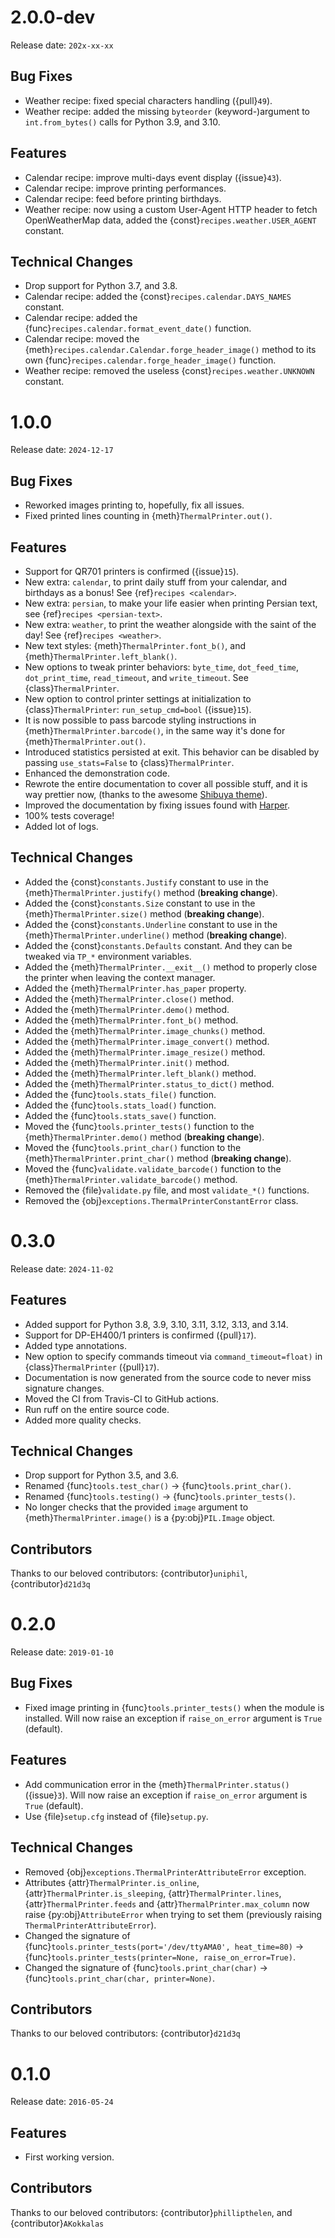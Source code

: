 # 2.0.0-dev

Release date: `202x-xx-xx`

## Bug Fixes

- Weather recipe: fixed special characters handling ({pull}`49`).
- Weather recipe: added the missing `byteorder` (keyword-)argument to `int.from_bytes()` calls for Python 3.9, and 3.10.

## Features

- Calendar recipe: improve multi-days event display ({issue}`43`).
- Calendar recipe: improve printing performances.
- Calendar recipe: feed before printing birthdays.
- Weather recipe: now using a custom User-Agent HTTP header to fetch OpenWeatherMap data, added the {const}`recipes.weather.USER_AGENT` constant.

## Technical Changes

- Drop support for Python 3.7, and 3.8.
- Calendar recipe: added the {const}`recipes.calendar.DAYS_NAMES` constant.
- Calendar recipe: added the {func}`recipes.calendar.format_event_date()` function.
- Calendar recipe: moved the {meth}`recipes.calendar.Calendar.forge_header_image()` method to its own {func}`recipes.calendar.forge_header_image()` function.
- Weather recipe: removed the useless {const}`recipes.weather.UNKNOWN` constant.

# 1.0.0

Release date: `2024-12-17`

## Bug Fixes

- Reworked images printing to, hopefully, fix all issues.
- Fixed printed lines counting in {meth}`ThermalPrinter.out()`.

## Features

- Support for QR701 printers is confirmed ({issue}`15`).
- New extra: `calendar`, to print daily stuff from your calendar, and birthdays as a bonus! See {ref}`recipes <calendar>`.
- New extra: `persian`, to make your life easier when printing Persian text, see {ref}`recipes <persian-text>`.
- New extra: `weather`, to print the weather alongside with the saint of the day! See {ref}`recipes <weather>`.
- New text styles: {meth}`ThermalPrinter.font_b()`, and {meth}`ThermalPrinter.left_blank()`.
- New options to tweak printer behaviors: `byte_time`, `dot_feed_time`, `dot_print_time`, `read_timeout`, and `write_timeout`. See {class}`ThermalPrinter`.
- New option to control printer settings at initialization to {class}`ThermalPrinter`: `run_setup_cmd=bool` ({issue}`15`).
- It is now possible to pass barcode styling instructions in {meth}`ThermalPrinter.barcode()`, in the same way it's done for {meth}`ThermalPrinter.out()`.
- Introduced statistics persisted at exit. This behavior can be disabled by passing `use_stats=False` to {class}`ThermalPrinter`.
- Enhanced the demonstration code.
- Rewrote the entire documentation to cover all possible stuff, and it is way prettier now, (thanks to the awesome [Shibuya theme](https://shibuya.lepture.com)).
- Improved the documentation by fixing issues found with [Harper](https://github.com/elijah-potter/harper).
- 100% tests coverage!
- Added lot of logs.

## Technical Changes

- Added the {const}`constants.Justify` constant to use in the {meth}`ThermalPrinter.justify()` method (**breaking change**).
- Added the {const}`constants.Size` constant to use in the {meth}`ThermalPrinter.size()` method (**breaking change**).
- Added the {const}`constants.Underline` constant to use in the {meth}`ThermalPrinter.underline()` method (**breaking change**).
- Added the {const}`constants.Defaults` constant. And they can be tweaked via `TP_*` environment variables.
- Added the {meth}`ThermalPrinter.__exit__()` method to properly close the printer when leaving the context manager.
- Added the {meth}`ThermalPrinter.has_paper` property.
- Added the {meth}`ThermalPrinter.close()` method.
- Added the {meth}`ThermalPrinter.demo()` method.
- Added the {meth}`ThermalPrinter.font_b()` method.
- Added the {meth}`ThermalPrinter.image_chunks()` method.
- Added the {meth}`ThermalPrinter.image_convert()` method.
- Added the {meth}`ThermalPrinter.image_resize()` method.
- Added the {meth}`ThermalPrinter.init()` method.
- Added the {meth}`ThermalPrinter.left_blank()` method.
- Added the {meth}`ThermalPrinter.status_to_dict()` method.
- Added the {func}`tools.stats_file()` function.
- Added the {func}`tools.stats_load()` function.
- Added the {func}`tools.stats_save()` function.
- Moved the {func}`tools.printer_tests()` function to the {meth}`ThermalPrinter.demo()` method (**breaking change**).
- Moved the {func}`tools.print_char()` function to the {meth}`ThermalPrinter.print_char()` method (**breaking change**).
- Moved the {func}`validate.validate_barcode()` function to the {meth}`ThermalPrinter.validate_barcode()` method.
- Removed the {file}`validate.py` file, and most `validate_*()` functions.
- Removed the {obj}`exceptions.ThermalPrinterConstantError` class.

# 0.3.0

Release date: `2024-11-02`

## Features

- Added support for Python 3.8, 3.9, 3.10, 3.11, 3.12, 3.13, and 3.14.
- Support for DP-EH400/1 printers is confirmed ({pull}`17`).
- Added type annotations.
- New option to specify commands timeout via `command_timeout=float)` in {class}`ThermalPrinter` ({pull}`17`).
- Documentation is now generated from the source code to never miss signature changes.
- Moved the CI from Travis-CI to GitHub actions.
- Run ruff on the entire source code.
- Added more quality checks.

## Technical Changes

- Drop support for Python 3.5, and 3.6.
- Renamed {func}`tools.test_char()` → {func}`tools.print_char()`.
- Renamed {func}`tools.testing()` → {func}`tools.printer_tests()`.
- No longer checks that the provided `image` argument to {meth}`ThermalPrinter.image()` is a {py:obj}`PIL.Image` object.

## Contributors

Thanks to our beloved contributors: {contributor}`uniphil`, {contributor}`d21d3q`

# 0.2.0

Release date: `2019-01-10`

## Bug Fixes

- Fixed image printing in {func}`tools.printer_tests()` when the module is installed. Will now raise an exception if `raise_on_error` argument is `True` (default).

## Features

- Add communication error in the {meth}`ThermalPrinter.status()` ({issue}`3`). Will now raise an exception if `raise_on_error` argument is `True` (default).
- Use {file}`setup.cfg` instead of {file}`setup.py`.

## Technical Changes

- Removed {obj}`exceptions.ThermalPrinterAttributeError` exception.
- Attributes {attr}`ThermalPrinter.is_online`, {attr}`ThermalPrinter.is_sleeping`, {attr}`ThermalPrinter.lines`, {attr}`ThermalPrinter.feeds` and {attr}`ThermalPrinter.max_column` now raise {py:obj}`AttributeError` when trying to set them (previously raising `ThermalPrinterAttributeError`).
- Changed the signature of {func}`tools.printer_tests(port='/dev/ttyAMA0', heat_time=80)` → {func}`tools.printer_tests(printer=None, raise_on_error=True)`.
- Changed the signature of {func}`tools.print_char(char)` → {func}`tools.print_char(char, printer=None)`.

## Contributors

Thanks to our beloved contributors: {contributor}`d21d3q`

# 0.1.0

Release date: `2016-05-24`

## Features

- First working version.

## Contributors

Thanks to our beloved contributors: {contributor}`phillipthelen`, and {contributor}`AKokkalas`
